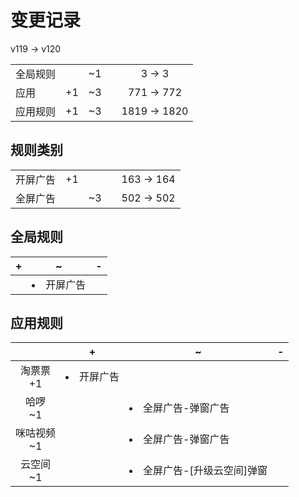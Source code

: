 # 变更记录

v119 -> v120

||||||
|-|:-:|:-:|:-:|:-:|
|全局规则||~1||3 -> 3|
|应用|+1|~3||771 -> 772|
|应用规则|+1|~3||1819 -> 1820|

## 规则类别

||||||
|-|:-:|:-:|:-:|:-:|
|开屏广告|+1|||163 -> 164|
|全屏广告||~3||502 -> 502|

## 全局规则

|+|~|-|
|-|-|-|
||<li>开屏广告||

## 应用规则

||+|~|-|
|:-:|-|-|-|
|淘票票<br>+1|<li>开屏广告|||
|哈啰<br>~1||<li>全屏广告-弹窗广告||
|咪咕视频<br>~1||<li>全屏广告-弹窗广告||
|云空间<br>~1||<li>全屏广告-[升级云空间]弹窗||
